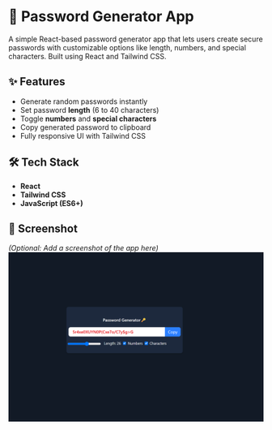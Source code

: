 # 🔐 Password Generator App

A simple React-based password generator app that lets users create secure passwords with customizable options like length, numbers, and special characters. Built using React and Tailwind CSS.

## ✨ Features

- Generate random passwords instantly
- Set password **length** (6 to 40 characters)
- Toggle **numbers** and **special characters**
- Copy generated password to clipboard
- Fully responsive UI with Tailwind CSS

## 🛠️ Tech Stack

- **React**
- **Tailwind CSS**
- **JavaScript (ES6+)**

## 📸 Screenshot

_(Optional: Add a screenshot of the app here)_  
![Screenshot](Screenshot/screenshot.png)
